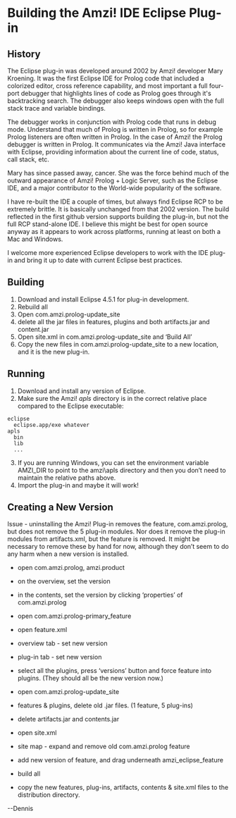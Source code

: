 # Building the Amzi! IDE Eclipse Plug-in

## History

The Eclipse plug-in was developed around 2002 by Amzi! developer Mary Kroening.  It was the first Eclipse IDE for Prolog code that included a colorized editor, cross reference capability, and most important a full four-port debugger that highlights lines of code as Prolog goes through it's backtracking search.  The debugger also keeps windows open with the full stack trace and variable bindings.

The debugger works in conjunction with Prolog code that runs in debug mode.  Understand that much of Prolog is written in Prolog, so for example Prolog listeners are often written in Prolog.  In the case of Amzi! the Prolog debugger is written in Prolog.  It communicates via the Amzi! Java interface with Eclipse, providing information about the current line of code, status, call stack, etc.

Mary has since passed away, cancer.  She was the force behind much of the outward appearance of Amzi! Prolog + Logic Server, such as the Eclipse IDE, and a major contributor to the World-wide popularity of the software.

I have re-built the IDE a couple of times, but always find Eclipse RCP to be extremely brittle.  It is basically unchanged from that 2002 version.  The build reflected in the first github version supports building the plug-in, but not the full RCP stand-alone IDE.  I believe this might be best for open source anyway as it appears to work across platforms, running at least on both a Mac and Windows.

I welcome more experienced Eclipse developers to work with the IDE plug-in and bring it up to date with current Eclipse best practices.

## Building

1. Download and install Eclipse 4.5.1 for plug-in development.
2. Rebuild all
3. Open com.amzi.prolog-update_site
4. delete all the jar files in features, plugins and both artifacts.jar and content.jar
5. Open site.xml in com.amzi.prolog-update_site and ‘Build All’
6. Copy the new files in com.amzi.prolog-update_site to a new location, and it is the new plug-in.

## Running

1. Download and install any version of Eclipse.
2. Make sure the Amzi! *apls* directory is in the correct relative place compared to the Eclipse executable:

```
eclipse
  eclipse.app/exe whatever
apls
  bin
  lib
  ...
```
3. If you are running Windows, you can set the environment variable AMZI_DIR to point to the amzi\apls directory and then you don’t need to maintain the relative paths above.
4. Import the plug-in and maybe it will work!

## Creating a New Version

Issue - uninstalling the Amzi! Plug-in removes the feature, com.amzi.prolog, but does not remove the 5 plug-in modules.  Nor does it remove the plug-in modules from artifacts.xml, but the feature is removed.  It might be necessary to remove these by hand for now, although they don’t seem to do any harm when a new version is installed.

- open com.amzi.prolog, amzi.product
- on the overview, set the version
- in the contents, set the version by clicking ‘properties’ of com.amzi.prolog
- open com.amzi.prolog-primary_feature
- open feature.xml
- overview tab - set new version
- plug-in tab - set new version
- select all the plugins, press ‘versions’ button and force feature into plugins.  (They should all be the new version now.)

- open com.amzi.prolog-update_site
- features & plugins, delete old .jar files.  (1 feature, 5 plug-ins)
- delete artifacts.jar and contents.jar
- open site.xml
- site map - expand and remove old com.amzi.prolog feature
- add new version of feature, and drag underneath amzi_eclipse_feature
- build all

- copy the new features, plug-ins, artifacts, contents & site.xml files to the distribution directory.

--Dennis





